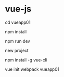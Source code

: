 # vue-js


cd vueapp01

npm install

npm run dev

new project


npm install -g vue-cli

vue init webpack vueapp01
